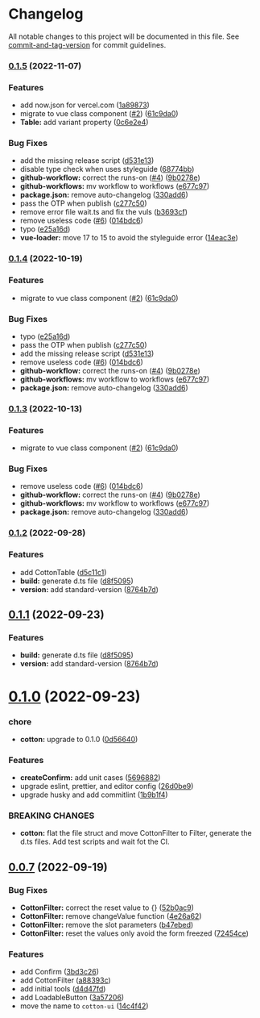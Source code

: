 # Changelog

All notable changes to this project will be documented in this file. See [commit-and-tag-version](https://github.com/absolute-version/commit-and-tag-version) for commit guidelines.

### [0.1.5](https://github.com/vanpipy/cotton-ui/compare/v0.1.2...v0.1.5) (2022-11-07)


### Features

* add now.json for vercel.com ([1a89873](https://github.com/vanpipy/cotton-ui/commit/1a89873148e1abe48c12d2279c2c81b7c28320f1))
* migrate to vue class component ([#2](https://github.com/vanpipy/cotton-ui/issues/2)) ([61c9da0](https://github.com/vanpipy/cotton-ui/commit/61c9da06e709b34ccc3edf3cbe0189596b44fbc6))
* **Table:** add variant property ([0c6e2e4](https://github.com/vanpipy/cotton-ui/commit/0c6e2e4c7d2346013bbf9655c55ea25e2c6018b2))


### Bug Fixes

* add the missing release script ([d531e13](https://github.com/vanpipy/cotton-ui/commit/d531e13e2e6773e9b31fb1f1f36144fecac41ee5))
* disable type check when uses styleguide ([68774bb](https://github.com/vanpipy/cotton-ui/commit/68774bb2f5ee424fdd8394e605eacaebb5082b57))
* **github-workflow:** correct the runs-on ([#4](https://github.com/vanpipy/cotton-ui/issues/4)) ([9b0278e](https://github.com/vanpipy/cotton-ui/commit/9b0278e2e06ff7989615968ed4da9be6701e4add))
* **github-workflows:** mv workflow to workflows ([e677c97](https://github.com/vanpipy/cotton-ui/commit/e677c97104323ec989a3fe3441dbb0daff07b3de))
* **package.json:** remove auto-changelog ([330add6](https://github.com/vanpipy/cotton-ui/commit/330add69d7e66971acb7ded51bd5d489d83d637c))
* pass the OTP when publish ([c277c50](https://github.com/vanpipy/cotton-ui/commit/c277c501026df92eb30c4188a5e53bcd811b705d))
* remove error file wait.ts and fix the vuls ([b3693cf](https://github.com/vanpipy/cotton-ui/commit/b3693cfeac3dba2c8533ecae708f8ff998922b15))
* remove useless code ([#6](https://github.com/vanpipy/cotton-ui/issues/6)) ([014bdc6](https://github.com/vanpipy/cotton-ui/commit/014bdc66a0e90963fc1c98ee1bbe2f3792c2dc39))
* typo ([e25a16d](https://github.com/vanpipy/cotton-ui/commit/e25a16daa4bf3ae47267246a82c36a9593ea062f))
* **vue-loader:** move 17 to 15 to avoid the styleguide error ([14eac3e](https://github.com/vanpipy/cotton-ui/commit/14eac3e5bd81cbf303448a2e1276d663bb85fc8d))

### [0.1.4](https://github.com/vanpipy/cotton-ui/compare/v0.1.2...v0.1.4) (2022-10-19)


### Features

* migrate to vue class component ([#2](https://github.com/vanpipy/cotton-ui/issues/2)) ([61c9da0](https://github.com/vanpipy/cotton-ui/commit/61c9da06e709b34ccc3edf3cbe0189596b44fbc6))


### Bug Fixes

* typo ([e25a16d](https://github.com/vanpipy/cotton-ui/commit/e25a16daa4bf3ae47267246a82c36a9593ea062f))
* pass the OTP when publish ([c277c50](https://github.com/vanpipy/cotton-ui/commit/c277c501026df92eb30c4188a5e53bcd811b705d))
* add the missing release script ([d531e13](https://github.com/vanpipy/cotton-ui/commit/d531e13e2e6773e9b31fb1f1f36144fecac41ee5))
* remove useless code ([#6](https://github.com/vanpipy/cotton-ui/issues/6)) ([014bdc6](https://github.com/vanpipy/cotton-ui/commit/014bdc66a0e90963fc1c98ee1bbe2f3792c2dc39))
* **github-workflow:** correct the runs-on ([#4](https://github.com/vanpipy/cotton-ui/issues/4)) ([9b0278e](https://github.com/vanpipy/cotton-ui/commit/9b0278e2e06ff7989615968ed4da9be6701e4add))
* **github-workflows:** mv workflow to workflows ([e677c97](https://github.com/vanpipy/cotton-ui/commit/e677c97104323ec989a3fe3441dbb0daff07b3de))
* **package.json:** remove auto-changelog ([330add6](https://github.com/vanpipy/cotton-ui/commit/330add69d7e66971acb7ded51bd5d489d83d637c))

### [0.1.3](https://github.com/vanpipy/cotton-ui/compare/v0.1.2...v0.1.3) (2022-10-13)


### Features

* migrate to vue class component ([#2](https://github.com/vanpipy/cotton-ui/issues/2)) ([61c9da0](https://github.com/vanpipy/cotton-ui/commit/61c9da06e709b34ccc3edf3cbe0189596b44fbc6))


### Bug Fixes

* remove useless code ([#6](https://github.com/vanpipy/cotton-ui/issues/6)) ([014bdc6](https://github.com/vanpipy/cotton-ui/commit/014bdc66a0e90963fc1c98ee1bbe2f3792c2dc39))
* **github-workflow:** correct the runs-on ([#4](https://github.com/vanpipy/cotton-ui/issues/4)) ([9b0278e](https://github.com/vanpipy/cotton-ui/commit/9b0278e2e06ff7989615968ed4da9be6701e4add))
* **github-workflows:** mv workflow to workflows ([e677c97](https://github.com/vanpipy/cotton-ui/commit/e677c97104323ec989a3fe3441dbb0daff07b3de))
* **package.json:** remove auto-changelog ([330add6](https://github.com/vanpipy/cotton-ui/commit/330add69d7e66971acb7ded51bd5d489d83d637c))

### [0.1.2](http://10.106.1.10:8002/fanjg/cotton/compare/v0.1.0...v0.1.2) (2022-09-28)


### Features

* add CottonTable ([d5c11c1](http://10.106.1.10:8002/fanjg/cotton/commit/d5c11c1d171f36973949ebbb8677efc4101d7ac0))
* **build:** generate d.ts file ([d8f5095](http://10.106.1.10:8002/fanjg/cotton/commit/d8f5095c72d3636e3b51a73af3b6904ffee2ae75))
* **version:** add standard-version ([8764b7d](http://10.106.1.10:8002/fanjg/cotton/commit/8764b7dd368a10704e79d2d7b4cc31b5c01d11c0))

## [0.1.1](http://10.106.1.10:8002/fanjg/cotton/compare/v0.1.0...v0.1.1) (2022-09-23)


### Features

* **build:** generate d.ts file ([d8f5095](http://10.106.1.10:8002/fanjg/cotton/commits/d8f5095c72d3636e3b51a73af3b6904ffee2ae75))
* **version:** add standard-version ([8764b7d](http://10.106.1.10:8002/fanjg/cotton/commits/8764b7dd368a10704e79d2d7b4cc31b5c01d11c0))



# [0.1.0](http://10.106.1.10:8002/fanjg/cotton/compare/v0.0.7...v0.1.0) (2022-09-23)


### chore

* **cotton:** upgrade to 0.1.0 ([0d56640](http://10.106.1.10:8002/fanjg/cotton/commits/0d56640268206fc61abd20aa4f883d57289b044c))


### Features

* **createConfirm:** add unit cases ([5696882](http://10.106.1.10:8002/fanjg/cotton/commits/56968823616fc9440d5a8fdd41ec4a6277f199b6))
* upgrade eslint, prettier, and editor config ([26d0be9](http://10.106.1.10:8002/fanjg/cotton/commits/26d0be962207594ff8bf039098f4977115840a60))
* upgrade husky and add commitlint ([1b9b1f4](http://10.106.1.10:8002/fanjg/cotton/commits/1b9b1f46eb5ecae8675b09dc8dfad4e45b5c1ce6))


### BREAKING CHANGES

* **cotton:** flat the file struct and move CottonFilter to Filter,
generate the d.ts files. Add test scripts and wait fot the CI.



## [0.0.7](http://10.106.1.10:8002/fanjg/cotton/compare/v0.0.1...v0.0.7) (2022-09-19)


### Bug Fixes

* **CottonFilter:** correct the reset value to {} ([52b0ac9](http://10.106.1.10:8002/fanjg/cotton/commits/52b0ac99326d0953e29da09136765c2e41a3f59e))
* **CottonFilter:** remove changeValue function ([4e26a62](http://10.106.1.10:8002/fanjg/cotton/commits/4e26a6245f095fd4f839a272647e9da1958f2577))
* **CottonFilter:** remove the slot parameters ([b47ebed](http://10.106.1.10:8002/fanjg/cotton/commits/b47ebed292219572184a055b5042b57f0ace97fc))
* **CottonFilter:** reset the values only avoid the form freezed ([72454ce](http://10.106.1.10:8002/fanjg/cotton/commits/72454ce73b242a05026280ff0e78b74a64060b56))


### Features

* add Confirm ([3bd3c26](http://10.106.1.10:8002/fanjg/cotton/commits/3bd3c26d09734550d7779186b2656cc1f812aeca))
* add CottonFilter ([a88393c](http://10.106.1.10:8002/fanjg/cotton/commits/a88393ca91fd468225cade12aac80154e039781d))
* add initial tools ([d4d47fd](http://10.106.1.10:8002/fanjg/cotton/commits/d4d47fdb05733e4a6130701d803e4343d76d388a))
* add LoadableButton ([3a57206](http://10.106.1.10:8002/fanjg/cotton/commits/3a57206e8ab51923e7ac697a0ccf6dc3faa93e8e))
* move the name to `cotton-ui` ([14c4f42](http://10.106.1.10:8002/fanjg/cotton/commits/14c4f420e210e806a7d6d3b08ca39fa2162456a2))
